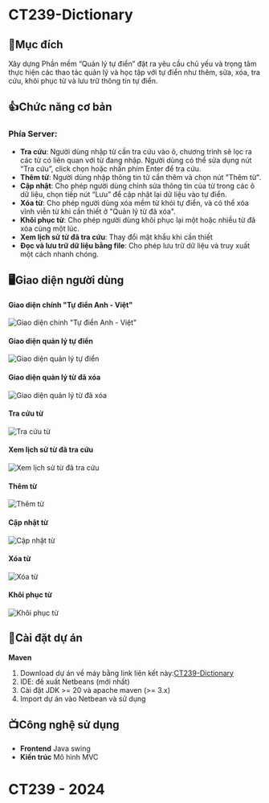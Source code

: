 # CT239-Dictionary

## 🤔Mục đích

Xây dựng Phần mềm “Quản lý tự điển” đặt ra yêu cầu chủ yếu và trọng tâm thực hiện các
thao tác quản lý và học tập với tự điển như thêm, sửa, xóa, tra cứu, khôi phục từ và lưu
trữ thông tin tự điển.

## 👍Chức năng cơ bản

### Phía Server:

- **Tra cứu**: Người dùng nhập từ cần tra cứu vào ô, chương trình sẽ lọc ra các từ có liên quan với từ đang nhập. Người dùng có thể sửa dụng nút “Tra cứu”, click chọn hoặc nhấn phím Enter để tra cứu.
- **Thêm từ**: Người dùng nhập thông tin từ cần thêm và chọn nút "Thêm từ".
- **Cập nhật**: Cho phép người dùng chỉnh sửa thông tin của từ trong các ô dữ liệu, chọn tiếp nút “Lưu” để cập nhật lại dữ liệu vào tự điển.
- **Xóa từ**: Cho phép người dùng xóa mềm từ khỏi tự điển, và có thể xóa vĩnh viễn từ khi cần thiết ở "Quản lý từ đã xóa".
- **Khôi phục từ**: Cho phép người dùng khôi phục lại một hoặc nhiều từ đã xóa cùng một lúc.
- **Xem lịch sử từ đã tra cứu**: Thay đổi mật khẩu khi cần thiết
- **Đọc và lưu trữ dữ liệu bằng file**: Cho phép lưu trữ dữ liệu và truy xuất một cách nhanh chóng.

## 🖥️Giao diện người dùng

#### Giao diện chính "Tự điển Anh - Việt"

![Giao diện chính "Tự điển Anh - Việt"](src/main/java/images/homepage.png)

#### Giao diện quản lý tự điển

![Giao diện quản lý tự điển](src/main/java/images/management.png)

#### Giao diện quản lý từ đã xóa

![Giao diện quản lý từ đã xóa](src/main/java/images/managementDeleted.png)

#### Tra cứu từ

![Tra cứu từ](src/main/java/images/search.png)

#### Xem lịch sử từ đã tra cứu

![Xem lịch sử từ đã tra cứu](src/main/java/images/history.png)

#### Thêm từ

![Thêm từ](src/main/java/images/add.png)

#### Cập nhật từ

![Cập nhật từ](src/main/java/images/update.png)

#### Xóa từ

![Xóa từ](src/main/java/images/delete.png)

#### Khôi phục từ

![Khôi phục từ](src/main/java/images/recover.png)

## 🔧Cài đặt dự án

**Maven**

1. Download dự án về máy bằng link liên kết này:[CT239-Dictionary](https://drive.google.com/file/d/1qPmXuNxKSMANdWW0a2Tl2awZD5_Vl8sc/view?usp=drive_link)
2. IDE: đề xuất Netbeans (mới nhất)
3. Cài đặt JDK >= 20 và apache maven (>= 3.x)
4. Import dự án vào Netbean và sử dụng

## 📺Công nghệ sử dụng

- **Frontend**
  Java swing
- **Kiến trúc**
  Mô hình MVC

# CT239 - 2024
